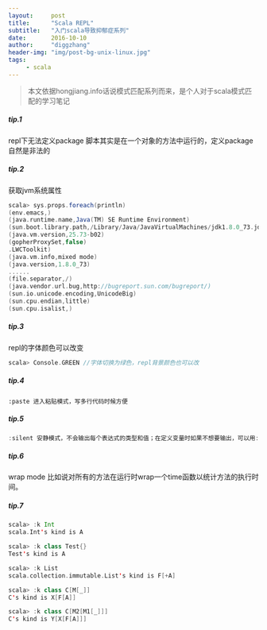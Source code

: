 ```yaml
---
layout:     post
title:      "Scala REPL"
subtitle:   "入门scala导致抑郁症系列"
date:       2016-10-10
author:     "diggzhang"
header-img: "img/post-bg-unix-linux.jpg"
tags:
     - scala
---
```


> 本文依据hongjiang.info话说模式匹配系列而来，是个人对于scala模式匹配的学习笔记


##### tip.1

repl下无法定义package
脚本其实是在一个对象的方法中运行的，定义package自然是非法的

##### tip.2

获取jvm系统属性

```scala
scala> sys.props.foreach(println)
(env.emacs,)
(java.runtime.name,Java(TM) SE Runtime Environment)
(sun.boot.library.path,/Library/Java/JavaVirtualMachines/jdk1.8.0_73.jdk/Contents/Home/jre/lib)
(java.vm.version,25.73-b02)
(gopherProxySet,false)
.LWCToolkit)
(java.vm.info,mixed mode)
(java.version,1.8.0_73)
......
(file.separator,/)
(java.vendor.url.bug,http://bugreport.sun.com/bugreport/)
(sun.io.unicode.encoding,UnicodeBig)
(sun.cpu.endian,little)
(sun.cpu.isalist,)

```

##### tip.3

repl的字体颜色可以改变

```scala
scala> Console.GREEN //字体切换为绿色，repl背景颜色也可以改
```

##### tip.4

```
:paste 进入粘贴模式，写多行代码时候方便
```

##### tip.5

```scala
:silent 安静模式，不会输出每个表达式的类型和值；在定义变量时如果不想要输出，可以用:silent启用安静模式；退出安静模式也用:silent
```

##### tip.6

wrap mode 比如说对所有的方法在运行时wrap一个time函数以统计方法的执行时间。

##### tip.7

```scala
scala> :k Int
scala.Int's kind is A

scala> :k class Test{}
Test's kind is A

scala> :k List
scala.collection.immutable.List's kind is F[+A]

scala> :k class C[M[_]]
C's kind is X[F[A]]

scala> :k class C[M2[M1[_]]]
C's kind is Y[X[F[A]]]
```